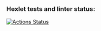 ### Hexlet tests and linter status:
[![Actions Status](https://github.com/anton-dubrovin/frontend-project-44/workflows/hexlet-check/badge.svg)](https://github.com/anton-dubrovin/frontend-project-44/actions)